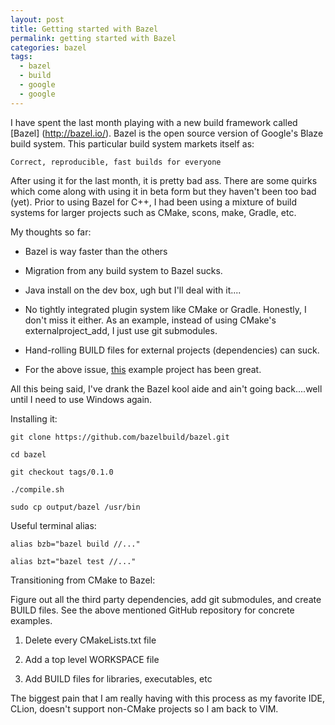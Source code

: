 ```yaml
---
layout: post
title: Getting started with Bazel
permalink: getting started with Bazel
categories: bazel
tags:
  - bazel
  - build
  - google
  - google
---
```


I have spent the last month playing with a new build framework called [Bazel] (http://bazel.io/).  Bazel is the open source version of Google's Blaze build system.  This particular build system markets itself as:

~~~
Correct, reproducible, fast builds for everyone
~~~

After using it for the last month, it is pretty bad ass.  There are some quirks which come along with using it in beta form but they haven't been too bad (yet).  Prior to using Bazel for C++, I had been using a mixture of build systems for larger projects such as CMake, scons, make, Gradle, etc.

My thoughts so far:

  *  Bazel is way faster than the others

  *  Migration from any build system to Bazel sucks.

  *  Java install on the dev box, ugh but I'll deal with it....

  *  No tightly integrated plugin system like CMake or Gradle.  Honestly, I don't miss it either.  As an example, instead of using CMake's externalproject_add, I just use git submodules.

  *  Hand-rolling BUILD files for external projects (dependencies) can suck.

  * For the above issue, [this](https://github.com/mzhaom/trunk) example project has been great.

All this being said, I've drank the Bazel kool aide and ain't going back....well until I need to use Windows again.

Installing it:

~~~
git clone https://github.com/bazelbuild/bazel.git

cd bazel

git checkout tags/0.1.0

./compile.sh

sudo cp output/bazel /usr/bin
~~~

Useful terminal alias:

~~~
alias bzb="bazel build //..." 

alias bzt="bazel test //..."
~~~

Transitioning from CMake to Bazel:

Figure out all the third party dependencies, add git submodules, and create BUILD files.  See the above mentioned GitHub repository for concrete examples.

1.  Delete every CMakeLists.txt file

2.  Add a top level WORKSPACE file

3.  Add BUILD files for libraries, executables, etc

The biggest pain that I am really having with this process as my favorite IDE, CLion, doesn't support non-CMake projects so I am back to VIM.

